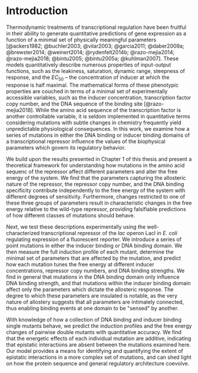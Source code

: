 # Introduction
Thermodynamic treatments of transcriptional regulation have been fruitful
in their ability to generate quantitative predictions of gene expression
as a function of a minimal set of physically meaningful parameters [@ackers1982;
@buchler2003; @vilar2003; @garcia2011; @daber2009a; @brewster2014; @weinert2014;
@rydenfelt2014b; @razo-mejia2014; @razo-mejia2018; @bintu2005; @bintu2005a;
@kuhlman2007]. These models quantitatively describe numerous properties of input-output
functions, such as the leakiness, saturation, dynamic range, steepness
of response, and the $EC_{50}$ – the concentration of inducer at
which the response is half maximal. The mathematical forms of these
phenotypic properties are couched in terms of a minimal set of
experimentally accessible variables, such as the inducer concentration,
transcription factor copy number, and the DNA sequence of the binding
site [@razo-mejia2018]. While the amino acid sequence of the transcription factor is
another controllable variable, it is seldom implemented in quantitative
terms considering mutations with subtle changes in chemistry frequently
yield unpredictable physiological consequences. In this work, we examine
how a series of mutations in either the DNA binding or inducer binding
domains of a transcriptional repressor influence the values of the
biophysical parameters which govern its regulatory behavior.

We build upon the results presented in Chapter 1 of this thesis and present a
theoretical framework for understanding how mutations in the amino acid
sequenc of the repressor affect different parameters and alter the free
energy of the system. We find that the parameters capturing the allosteric
nature of the repressor, the repressor copy number, and the DNA binding
specificity contribute independently to the free energy of the system with
different degrees of sensitivity. Furthermore, changes restricted to one of
these three groups of parameters result in characteristic changes in the free
energy relative to the wild-type repressor, providing falsifiable predictions
of how different classes of mutations should behave.

Next, we test these descriptions experimentally using the well-characterized
transcriptional repressor of the *lac* operon LacI in
*E. coli* regulating expression of a fluorescent reporter. We introduce
a series of point mutations in either the inducer binding or DNA binding
domain. We then measure the full induction profile of each mutant, determine
the minimal set of parameters that are affected by the mutation, and predict
how each mutation tunes the free energy at different inducer concentrations,
repressor copy numbers, and DNA binding strengths. We find in general that
mutations in the DNA binding domain only influence DNA binding strength, and
that mutations within the inducer binding domain affect only the parameters
which dictate the allosteric response. The degree to which these parameters
are insulated is notable, as the very nature of allostery suggests that all
parameters are intimately connected, thus enabling binding events at one
domain to be "sensed" by another.

With knowledge of how a collection of DNA binding and inducer binding single
mutants behave, we predict the induction profiles and the free energy changes
of pairwise double mutants with quantitative accuracy. We find that the
energetic effects of each individual mutation are additive, indicating that
epistatic interactions are absent between the mutations examined here. Our
model provides a means for identifying and quantifying the extent of
epistatic interactions in a more complex set of mutations, and can shed light
on how the protein sequence and general regulatory architecture coevolve.
